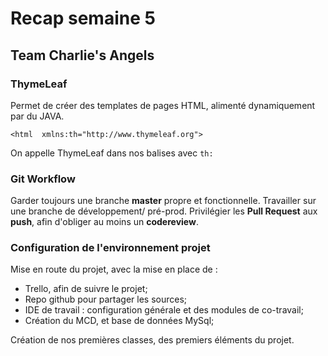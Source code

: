 # Recap semaine 5

## Team Charlie's Angels

### ThymeLeaf

Permet de créer des templates de pages HTML, alimenté dynamiquement par du JAVA.

    <html  xmlns:th="http://www.thymeleaf.org">

On appelle ThymeLeaf dans nos balises avec `th:`

### Git Workflow

Garder toujours une branche **master** propre et fonctionnelle.
Travailler sur une branche de développement/ pré-prod.
Privilégier les **Pull Request** aux **push**, afin d'obliger au moins un **codereview**.

### Configuration de l'environnement projet

Mise en route du projet, avec la mise en place de :

 - Trello, afin de suivre le projet;
 - Repo github pour partager les sources;
 - IDE de travail : configuration générale et des modules de co-travail;
 - Création du MCD, et base de données MySql;

 Création de nos premières classes, des premiers éléments du projet.
 
